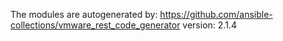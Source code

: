 The modules are autogenerated by:
https://github.com/ansible-collections/vmware_rest_code_generator
version: 2.1.4
